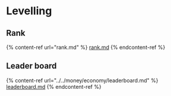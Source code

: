 # Levelling

## Rank

{% content-ref url="rank.md" %}
[rank.md](rank.md)
{% endcontent-ref %}

## Leader board

{% content-ref url="../../money/economy/leaderboard.md" %}
[leaderboard.md](../../money/economy/leaderboard.md)
{% endcontent-ref %}
